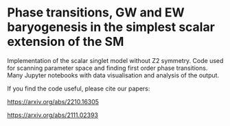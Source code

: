 # Phase transitions, GW and EW baryogenesis in the simplest scalar extension of the SM

Implementation of the scalar singlet model without Z2 symmetry. Code used for scanning parameter space and finding first order phase transitions. 
Many Jupyter notebooks with data visualisation and analysis of the output.

If you find the code useful, please cite our papers:

https://arxiv.org/abs/2210.16305

https://arxiv.org/abs/2111.02393
